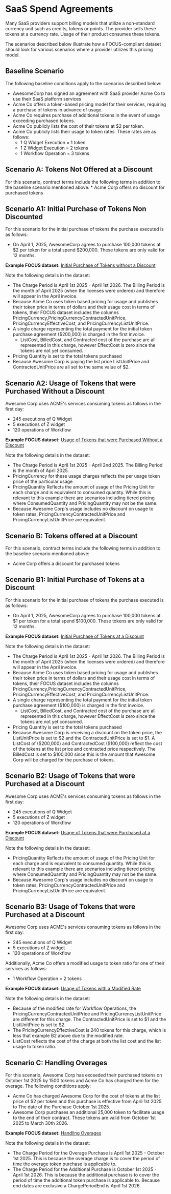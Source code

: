 # SaaS Spend Agreements

Many SaaS providers support billing models that utilize a non-standard currency unit such as credits, tokens or points. The provider sells these tokens at a currency rate. Usage of their product consumes these tokens.

The scenarios described below illustrate how a FOCUS-compliant dataset should look for various scenarios where a provider utilizes this pricing model.

## Baseline Scenario

The following baseline conditions apply to the scenarios described below:

* AwesomeCorp has signed an agreement with SaaS provider Acme Co to use their SaaS platform services
* Acme Co offers a token-based pricing model for their services, requiring a purchase of tokens in advance of usage.
* Acme Co requires purchase of additional tokens in the event of usage exceeding purchased tokens.
* Acme Co publicly lists the cost of their tokens at &dollar;2 per token.
* Acme Co publicly lists their usage to token rates. These rates are as follows:
  * 1 Q Widget Execution = 1 token
  * 1 Z Widget Execution = 2 tokens
  * 1 Workflow Operation = 3 tokens

## Scenario A: Tokens Not Offered at a Discount

For this scenario, contract terms include the following terms in addition to the baseline scenario mentioned above:
    * Acme Corp offers no discount for purchased tokens

## Scenario A1: Initial Purchase of Tokens Non Discounted

For this scenario for the initial purchase of tokens the purchase executed is as follows:
* On April 1, 2025, AwesomeCorp agrees to purchase 100,000 tokens at &dollar;2 per token for a total spend &dollar;200,000. These tokens are only valid for 12 months.

**Example FOCUS dataset:** [Initial Purchase of Tokens without a Discount](https://docs.google.com/spreadsheets/d/1kQTDK3Sk9BnNcn6Ovyaa37T1aMaXfHaDahsuk1Notn4/edit?gid=1940546788#gid=1940546788&range=2:3)

Note the following details in the dataset:

* The Charge Period is April 1st 2025 - April 1st 2026. The Billing Period is the month of April 2025 (when the licenses were ordered) and therefore will appear in the April invoice.
* Because Acme Co uses token based pricing for usage and publishes their token price in terms of dollars and their usage cost in terms of tokens, their FOCUS dataset includes the columns PricingCurrency,PricingCurrencyContractedUnitPrice, PricingCurrencyEffectiveCost, and PricingCurrencyListUnitPrice.
* A single charge representing the total payment for the initial token purchase agreement (&dollar;200,000) is charged in the first invoice.
  * ListCost, BilledCost, and Contracted cost of the purchase are all represented in this charge, however EffectCost is zero since the tokens are not yet consumed.
* Pricing Quantity is set to the total tokens purchased
* Because Awesome Corp is paying the list price ListUnitPrice and ContractedUnitPrice are all set to the same value of &dollar;2.

## Scenario A2: Usage of Tokens that were Purchased Without a Discount

Awesome Corp uses ACME's services consuming tokens as follows in the first day:
* 245 executions of Q Widget
* 5 executions of Z widget
* 120 operations of Workflow

**Example FOCUS dataset:** [Usage of Tokens that were Purchased Without a Discount](https://docs.google.com/spreadsheets/d/1kQTDK3Sk9BnNcn6Ovyaa37T1aMaXfHaDahsuk1Notn4/edit?gid=1940546788#gid=1940546788&range=5:8)

Note the following details in the dataset:

* The Charge Period is April 1st 2025 - April 2nd 2025. The Billing Period is the month of April 2025.
* PricingCurrency for these usage charges reflects the per usage token price of the particular usage
* PricingQuantity Reflects the amount of usage of the Pricing Unit for each charge and is equivalent to consumed quantity. While this is relevant to this example there are scenarios including tiered pricing where ConsumedQuantity and PricingQuantity may not be the same.
* Because Awesome Corp's usage includes no discount on usage to token rates, PricingCurrencyContractedUnitPrice and PricingCurrencyListUnitPrice are equivalent.

## Scenario B: Tokens offered at a Discount

For this scenario, contract terms include the following terms in addition to the baseline scenario mentioned above:
* Acme Corp offers a discount for purchased tokens

## Scenario B1: Initial Purchase of Tokens at a Discount

For this scenario for the initial purchase of tokens the purchase executed is as follows:
* On April 1, 2025, AwesomeCorp agrees to purchase 100,000 tokens at &dollar;1 per token for a total spend &dollar;100,000. These tokens are only valid for 12 months.

**Example FOCUS dataset:** [Initial Purchase of Tokens at a Discount](https://docs.google.com/spreadsheets/d/1kQTDK3Sk9BnNcn6Ovyaa37T1aMaXfHaDahsuk1Notn4/edit?gid=1940546788#gid=1940546788&range=11:12)

Note the following details in the dataset:

* The Charge Period is April 1st 2025 - April 1st 2026. The Billing Period is the month of April 2025 (when the licenses were ordered) and therefore will appear in the April invoice.
* Because Acme Co uses token based pricing for usage and publishes their token price in terms of dollars and their usage cost in terms of tokens, their FOCUS dataset includes the columns PricingCurrency,PricingCurrencyContractedUnitPrice, PricingCurrencyEffectiveCost, and PricingCurrencyListUnitPrice.
* A single charge representing the total payment for the initial token purchase agreement (&dollar;100,000) is charged in the first invoice.
    * ListCost, BilledCost, and Contracted cost of the purchase are all represented in this charge, however EffectCost is zero since the tokens are not yet consumed.
* Pricing Quantity is set to the total tokens purchased
* Because Awesome Corp is receiving a discount on the token price, the ListUnitPrice is set to &dollar;2 and the ContractedUnitPrice is set to &dollar;1. A ListCost of (&dollar;200,000) and ContractedCost (&dollar;100,000) reflect the cost of the tokens at the list price and contracted price respectively. The BilledCost is set to &dollar;100,000 since this is the amount that Awesome Corp will be charged for the purchase of tokens.

## Scenario B2: Usage of Tokens that were Purchased at a Discount

Awesome Corp uses ACME's services consuming tokens as follows in the first day:
* 245 executions of Q Widget
* 5 executions of Z widget
* 120 operations of Workflow

**Example FOCUS dataset:** [Usage of Tokens that were Purchased at a Discount](https://docs.google.com/spreadsheets/d/1kQTDK3Sk9BnNcn6Ovyaa37T1aMaXfHaDahsuk1Notn4/edit?gid=1940546788#gid=1940546788&range=14:17)

Note the following details in the dataset:

* PricingQuantity Reflects the amount of usage of the Pricing Unit for each charge and is equivalent to consumed quantity. While this is relevant to this example there are scenarios including tiered pricing where ConsumedQuantity and PricingQuantity may not be the same.
* Because Awesome Corp's usage includes no discount on usage to token rates, PricingCurrencyContractedUnitPrice and PricingCurrencyListUnitPrice are equivalent.

## Scenario B3: Usage of Tokens that were Purchased at a Discount

Awesome Corp uses ACME's services consuming tokens as follows in the first day:
* 245 executions of Q Widget
* 5 executions of Z widget
* 120 operations of Workflow

Additionally, Acme Co offers a modified usage to token ratio for one of their services as follows:
* 1 Workflow Operation = 2 tokens

**Example FOCUS dataset:** [Usage of Tokens with a Modified Rate](https://docs.google.com/spreadsheets/d/1kQTDK3Sk9BnNcn6Ovyaa37T1aMaXfHaDahsuk1Notn4/edit?gid=1940546788#gid=1940546788&range=19:22)

Note the following details in the dataset:

* Because of the modified rate for Workflow Operations, the PricingCurrencyContractedUnitPrice and PricingCurrencyListUnitPrice are different for this charge. The ContractedUnitPrice is set to &dollar;1 and the ListUnitPrice is set to &dollar;2.
* The PricingCurrencyEffectiveCost is 240 tokens for this charge, which is less that example B2 above due to the modified rate.
* ListCost reflects the cost of the charge at both the list cost and the list usage to token ratio.

## Scenario C: Handling Overages

For this scenario, Awesome Corp has exceeded their purchased tokens on October 1st 2025 by 1500 tokens and Acme Co has charged them for the overage. The following conditions apply:
* Acme Co has charged Awesome Corp for the cost of tokens at the list price of &dollar;2 per token and this purchase is effective from April 1st 2025 to The date of the Purchase October 1st 2025.
* Awesome Corp purchases an additional 25,000 token to facilitate usage to the end of their contract. These tokens are valid from October 1st 2025 to March 30th 2026.

**Example FOCUS dataset:** [Handling Overages](https://docs.google.com/spreadsheets/d/1kQTDK3Sk9BnNcn6Ovyaa37T1aMaXfHaDahsuk1Notn4/edit?gid=1940546788#gid=1940546788&range=25:27)

Note the following details in the dataset:
* The Charge Period for the Overage Purchase is April 1st 2025 - October 1st 2025. This is because the overage charge is to cover the period of time the overage token purchase is applicable to.
* The Charge Period for the Additional Purchase is October 1st 2025 - April 1st 2026. This is because the additional purchase is to cover the period of time the additional token purchase is applicable to. Because end dates are exclusive a ChargePeriodEnd is April 1st 2026.
